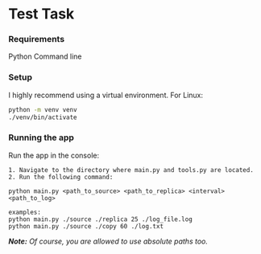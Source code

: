 # Test Task

### Requirements

Python
Command line

### Setup

I highly recommend using a virtual environment. For Linux:
```bash
python -m venv venv
./venv/bin/activate
```

### Running the app


Run the app in the console:
```command line:
1. Navigate to the directory where main.py and tools.py are located.
2. Run the following command:

python main.py <path_to_source> <path_to_replica> <interval> <path_to_log>

examples:
python main.py ./source ./replica 25 ./log_file.log
python main.py ./source ./copy 60 ./log.txt 
```

_**Note:** Of course, you are allowed to use absolute paths too._
